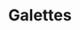 ---
title: Galettes
metadata:
  title: Galettes
  servings: '4'
  course: Brunch
  source: https://www.youtube.com/watch?v=CK8T7v0NZ8Y
ingredients:
- name: spring onions
  amount: '4'
- name: water
  amount: 400 ml
- name: coconut oil
  amount: 4 tsp
- name: ham
  amount: 4 slices
- name: salt
  amount: 1 tsp
- name: buckwheat flour
  amount: 220 g
- name: nutmeg
  amount: 2 tsp
- name: pepper
  amount: 1 tsp
- name: cheese
  amount: 200 g
- name: eggs
  amount: '5'
cookware:
- name: mixing bowl
- name: whisk
- name: frying pan
- name: fork
- name: grater
- name: spatula
steps:
- description: Grab a mixing bowl and add in the buckwheat flour, whisk in one of
    the eggs and then gradually add the water to form the mixture for the galette.
- description: Add a teaspoon of coconut oil to a frying pan on a high heat and then
    add a scoop of the mixture to the pan to cook until the galette is firm. While
    it's cooking, you can slice the spring onions and break up the ham.
- description: Then crack another one of the eggs on it and use the back of a fork
    to spread the egg white around the surface. Once you're happy, make sure the yolk
    rests in the middle, then put a lid on to steam the egg white until it's firm
    (and the yolk is still runny).
- description: Now break up the ham and scatter it over the galette, avoiding the
    egg yolk. Then grab the grater and grate the cheese over the ham and then sprinkle
    the sliced spring onion on it.
- description: Now season the galette with the nutmeg and pepper, avoiding the egg
    yolk again, then sprinkle a little salt on the egg yolk.
- description: Use a spatula to fold over the edges of the galette to form a square,
    leaving the yolk exposed in the middle, then serve and start the next one!
- description: If you don't want to cook all four in one go, the mixture will keep
    in the fridge for a few days.

---